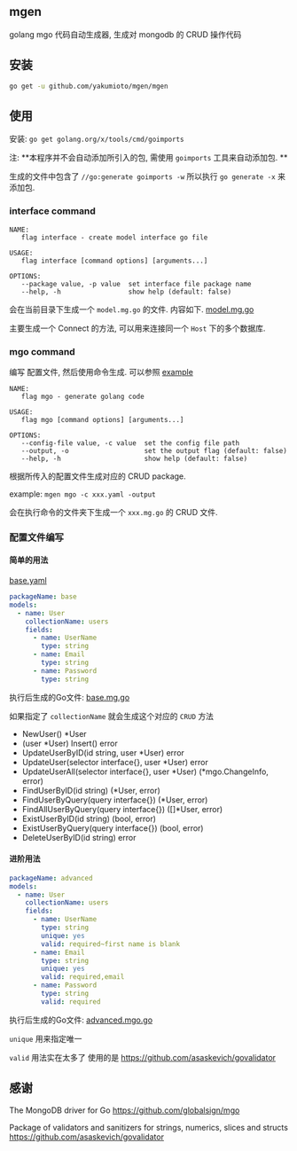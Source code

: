 ## mgen

golang mgo 代码自动生成器, 生成对 mongodb 的 CRUD 操作代码

## 安装

```bash
go get -u github.com/yakumioto/mgen/mgen
```

## 使用

安装: `go get golang.org/x/tools/cmd/goimports`

注: **本程序并不会自动添加所引入的包, 需使用 `goimports` 工具来自动添加包. **

生成的文件中包含了 `//go:generate goimports -w` 所以执行 `go generate -x` 来添加包.

### interface command

```text
NAME:
   flag interface - create model interface go file

USAGE:
   flag interface [command options] [arguments...]

OPTIONS:
   --package value, -p value  set interface file package name
   --help, -h                 show help (default: false)
```

会在当前目录下生成一个 `model.mg.go` 的文件. 内容如下. [model.mg.go](/example/interface/model.mg.go)

主要生成一个 Connect 的方法, 可以用来连接同一个 `Host` 下的多个数据库.

### mgo command

编写 配置文件, 然后使用命令生成. 可以参照 [example](/example)

```text
NAME:
   flag mgo - generate golang code

USAGE:
   flag mgo [command options] [arguments...]

OPTIONS:
   --config-file value, -c value  set the config file path
   --output, -o                   set the output flag (default: false)
   --help, -h                     show help (default: false)
```

根据所传入的配置文件生成对应的 CRUD package.

example: `mgen mgo -c xxx.yaml -output`

会在执行命令的文件夹下生成一个 `xxx.mg.go` 的 CRUD 文件.

### 配置文件编写

#### 简单的用法

[base.yaml](/example/base/base.yaml)
```yaml
packageName: base
models:
  - name: User
    collectionName: users
    fields:
      - name: UserName
        type: string
      - name: Email
        type: string
      - name: Password
        type: string
```

执行后生成的Go文件: [base.mg.go](/example/base/base.mg.go)

如果指定了 `collectionName` 就会生成这个对应的 `CRUD` 方法

- NewUser() *User
- (user *User) Insert() error
- UpdateUserByID(id string, user *User) error
- UpdateUser(selector interface{}, user *User) error
- UpdateUserAll(selector interface{}, user *User) (*mgo.ChangeInfo, error)
- FindUserByID(id string) (*User, error)
- FindUserByQuery(query interface{}) (*User, error)
- FindAllUserByQuery(query interface{}) ([]*User, error)
- ExistUserByID(id string) (bool, error)
- ExistUserByQuery(query interface{}) (bool, error)
- DeleteUserByID(id string) error

#### 进阶用法

```yaml
packageName: advanced
models:
  - name: User
    collectionName: users
    fields:
      - name: UserName
        type: string
        unique: yes
        valid: required~first name is blank
      - name: Email
        type: string
        unique: yes
        valid: required,email
      - name: Password
        type: string
        valid: required
```

执行后生成的Go文件: [advanced.mgo.go](/example/advanced/advanced.mg.go)

`unique` 用来指定唯一

`valid` 用法实在太多了 使用的是 <https://github.com/asaskevich/govalidator>

## 感谢

The MongoDB driver for Go <https://github.com/globalsign/mgo>

Package of validators and sanitizers for strings, numerics, slices and structs <https://github.com/asaskevich/govalidator>